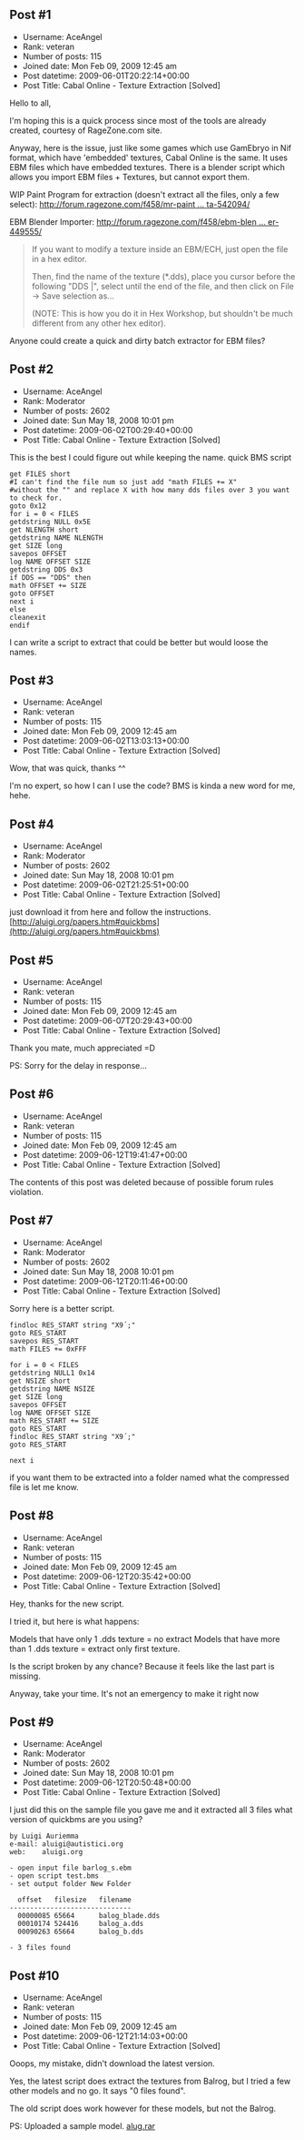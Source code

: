 ## Post #1
- Username: AceAngel
- Rank: veteran
- Number of posts: 115
- Joined date: Mon Feb 09, 2009 12:45 am
- Post datetime: 2009-06-01T20:22:14+00:00
- Post Title: Cabal Online - Texture Extraction [Solved]

Hello to all,

I'm hoping this is a quick process since most of the tools are already created, courtesy of RageZone.com site.

Anyway, here is the issue, just like some games which use GamEbryo in Nif format, which have 'embedded' textures, Cabal Online is the same. It uses EBM files which have embedded textures. There is a blender script which allows you import EBM files + Textures, but cannot export them.

WIP Paint Program for extraction (doesn't extract all the files, only a few select): [http://forum.ragezone.com/f458/mr-paint ... ta-542094/](http://forum.ragezone.com/f458/mr-paint-1-0-beta-542094/)

EBM Blender Importer: [http://forum.ragezone.com/f458/ebm-blen ... er-449555/](http://forum.ragezone.com/f458/ebm-blender-importer-449555/)

> If you want to modify a texture inside an EBM/ECH, just open the file in a hex editor. 
>
> 
>
> Then, find the name of the texture (*.dds), place you cursor before the following "DDS |", select until the end of the file, and then click on File -> Save selection as... 
>
> 
>
> (NOTE: This is how you do it in Hex Workshop, but shouldn't be much different from any other hex editor).

Anyone could create a quick and dirty batch extractor for EBM files?
## Post #2
- Username: AceAngel
- Rank: Moderator
- Number of posts: 2602
- Joined date: Sun May 18, 2008 10:01 pm
- Post datetime: 2009-06-02T00:29:40+00:00
- Post Title: Cabal Online - Texture Extraction [Solved]

This is the best I could figure out while keeping the name.
quick BMS script

```
get FILES short
#I can't find the file num so just add "math FILES += X"
#without the "" and replace X with how many dds files over 3 you want to check for.
goto 0x12
for i = 0 < FILES
getdstring NULL 0x5E
get NLENGTH short
getdstring NAME NLENGTH
get SIZE long
savepos OFFSET
log NAME OFFSET SIZE
getdstring DDS 0x3
if DDS == "DDS" then
math OFFSET += SIZE
goto OFFSET
next i
else
cleanexit
endif
```


I can write  a script to extract that could be better but would loose the names.
## Post #3
- Username: AceAngel
- Rank: veteran
- Number of posts: 115
- Joined date: Mon Feb 09, 2009 12:45 am
- Post datetime: 2009-06-02T13:03:13+00:00
- Post Title: Cabal Online - Texture Extraction [Solved]

Wow, that was quick, thanks ^^

I'm no expert, so how I can I use the code? BMS is kinda a new word for me, hehe.
## Post #4
- Username: AceAngel
- Rank: Moderator
- Number of posts: 2602
- Joined date: Sun May 18, 2008 10:01 pm
- Post datetime: 2009-06-02T21:25:51+00:00
- Post Title: Cabal Online - Texture Extraction [Solved]

just download it from here and follow the instructions.
[http://aluigi.org/papers.htm#quickbms](http://aluigi.org/papers.htm#quickbms)
## Post #5
- Username: AceAngel
- Rank: veteran
- Number of posts: 115
- Joined date: Mon Feb 09, 2009 12:45 am
- Post datetime: 2009-06-07T20:29:43+00:00
- Post Title: Cabal Online - Texture Extraction [Solved]

Thank you mate, much appreciated =D

PS: Sorry for the delay in response...
## Post #6
- Username: AceAngel
- Rank: veteran
- Number of posts: 115
- Joined date: Mon Feb 09, 2009 12:45 am
- Post datetime: 2009-06-12T19:41:47+00:00
- Post Title: Cabal Online - Texture Extraction [Solved]

The contents of this post was deleted because of possible forum rules violation.
## Post #7
- Username: AceAngel
- Rank: Moderator
- Number of posts: 2602
- Joined date: Sun May 18, 2008 10:01 pm
- Post datetime: 2009-06-12T20:11:46+00:00
- Post Title: Cabal Online - Texture Extraction [Solved]

Sorry here is a better script.

```
findloc RES_START string "X9´;"
goto RES_START
savepos RES_START
math FILES += 0xFFF

for i = 0 < FILES
getdstring NULL1 0x14
get NSIZE short
getdstring NAME NSIZE
get SIZE long
savepos OFFSET
log NAME OFFSET SIZE
math RES_START += SIZE
goto RES_START
findloc RES_START string "X9´;"
goto RES_START

next i
```

if you want them to be extracted into a folder named what the compressed file is let me know.
## Post #8
- Username: AceAngel
- Rank: veteran
- Number of posts: 115
- Joined date: Mon Feb 09, 2009 12:45 am
- Post datetime: 2009-06-12T20:35:42+00:00
- Post Title: Cabal Online - Texture Extraction [Solved]

Hey, thanks for the new script.

I tried it, but here is what happens:

Models that have only 1 .dds texture = no extract
Models that have more than 1 .dds texture = extract only first texture.

Is the script broken by any chance? Because it feels like the last part is missing.

Anyway, take your time. It's not an emergency to make it right now
## Post #9
- Username: AceAngel
- Rank: Moderator
- Number of posts: 2602
- Joined date: Sun May 18, 2008 10:01 pm
- Post datetime: 2009-06-12T20:50:48+00:00
- Post Title: Cabal Online - Texture Extraction [Solved]

I just did this on the sample file you gave me and it extracted all 3 files
what version of quickbms are you using?

```
by Luigi Auriemma
e-mail: aluigi@autistici.org
web:    aluigi.org

- open input file barlog_s.ebm
- open script test.bms
- set output folder New Folder

  offset   filesize   filename
------------------------------
  00000085 65664      balog_blade.dds
  00010174 524416     balog_a.dds
  00090263 65664      balog_b.dds

- 3 files found
```
## Post #10
- Username: AceAngel
- Rank: veteran
- Number of posts: 115
- Joined date: Mon Feb 09, 2009 12:45 am
- Post datetime: 2009-06-12T21:14:03+00:00
- Post Title: Cabal Online - Texture Extraction [Solved]

Ooops, my mistake, didn't download the latest version. 

Yes, the latest script does extract the textures from Balrog, but I tried a few other models and no go. It says "0 files found".

The old script does work however for these models, but not the Balrog.

PS: Uploaded a sample model.
[alug.rar](https://xentaxbackup.github.io/file/2102_alug.rar)
